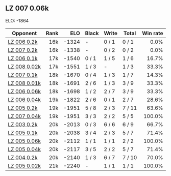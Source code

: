 ## LZ 007 0.06k ##

ELO: -1864

Opponent | Rank | ELO | Black | Write | Total | Win rate
---------|-----:|----:|-------|-------|-------|-------:
[LZ 006 0.2k](LZ%20006%200.2k.md) | 16k | -1324 | - | 0 / 1 | 0 / 1 | 0.0%
[LZ 007 0.2k](LZ%20007%200.2k.md) | 16k | -1338 | - | 0 / 2 | 0 / 2 | 0.0%
[LZ 006 0.1k](LZ%20006%200.1k.md) | 17k | -1540 | 0 / 1 | 1 / 5 | 1 / 6 | 16.7%
[LZ 008 0.02k](LZ%20008%200.02k.md) | 17k | -1551 | 1 / 3 | - | 1 / 3 | 33.3%
[LZ 007 0.1k](LZ%20007%200.1k.md) | 18k | -1670 | 0 / 4 | 1 / 3 | 1 / 7 | 14.3%
[LZ 008 0.01k](LZ%20008%200.01k.md) | 18k | -1691 | 2 / 6 | 1 / 3 | 3 / 9 | 33.3%
[LZ 006 0.06k](LZ%20006%200.06k.md) | 18k | -1698 | 1 / 2 | 2 / 7 | 3 / 9 | 33.3%
[LZ 006 0.04k](LZ%20006%200.04k.md) | 19k | -1822 | 2 / 6 | 0 / 1 | 2 / 7 | 28.6%
[LZ 005 0.2k](LZ%20005%200.2k.md) | 19k | -1951 | 5 / 8 | 2 / 3 | 7 / 11 | 63.6%
[LZ 007 0.04k](LZ%20007%200.04k.md) | 19k | -1951 | 3 / 3 | 2 / 2 | 5 / 5 | 100.0%
[LZ 003 0.2k](LZ%20003%200.2k.md) | 20k | -2013 | 0 / 3 | 6 / 6 | 6 / 9 | 66.7%
[LZ 005 0.1k](LZ%20005%200.1k.md) | 20k | -2038 | 3 / 4 | 2 / 3 | 5 / 7 | 71.4%
[LZ 005 0.06k](LZ%20005%200.06k.md) | 20k | -2112 | 1 / 1 | 1 / 1 | 2 / 2 | 100.0%
[LZ 005 0.04k](LZ%20005%200.04k.md) | 20k | -2117 | 3 / 5 | 2 / 2 | 5 / 7 | 71.4%
[LZ 004 0.2k](LZ%20004%200.2k.md) | 20k | -2140 | 1 / 3 | 6 / 7 | 7 / 10 | 70.0%
[LZ 005 0.02k](LZ%20005%200.02k.md) | 21k | -2240 | - | 1 / 1 | 1 / 1 | 100.0%

